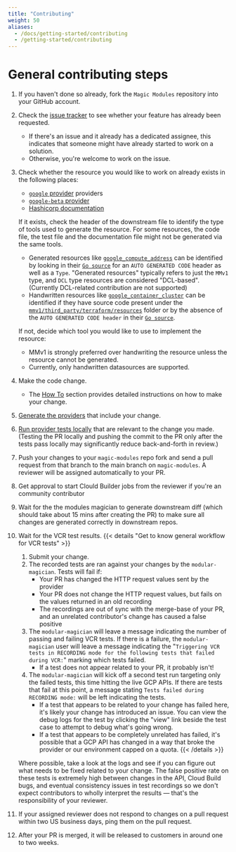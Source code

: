 ```yaml
---
title: "Contributing"
weight: 50
aliases:
  - /docs/getting-started/contributing
  - /getting-started/contributing
---
```


# General contributing steps

1. If you haven't done so already, fork the `Magic Modules` repository into your GitHub account.
1. Check the [issue tracker](https://github.com/hashicorp/terraform-provider-google/issues) to see whether your feature has already been requested.
   * If there's an issue and it already has a dedicated assignee, this indicates that someone might have already started to work on a solution.
   * Otherwise, you're welcome to work on the issue.
1. Check whether the resource you would like to work on already exists in the following places:
   * [`google` provider](https://github.com/hashicorp/terraform-provider-google) providers
   * [`google-beta` provider](https://github.com/hashicorp/terraform-provider-google-beta)
   * [Hashicorp documentation](https://registry.terraform.io/providers/hashicorp/google/latest/docs)
   
   If it exists, check the header of the downstream file to identify the type of tools used to generate the resource.
   For some resources, the code file, the test file and the documentation file might not be generated via the same tools.
      * Generated resources like [`google_compute_address`](https://registry.terraform.io/providers/hashicorp/google/latest/docs/resources/compute_address) can be identified by looking in their [`Go source`](https://github.com/hashicorp/terraform-provider-google/blob/main/google/resource_compute_address.go) for an `AUTO GENERATED CODE` header as well as a `Type`. "Generated resources" typically refers to just the `MMv1` type, and `DCL` type resources are considered "DCL-based". (Currently DCL-related contribution are not supported)
      * Handwritten resources like [`google_container_cluster`](https://registry.terraform.io/providers/hashicorp/google/latest/docs/resources/container_cluster) can be identified if they have source code present under the [`mmv1/third_party/terraform/resources`](https://github.com/GoogleCloudPlatform/magic-modules/tree/main/mmv1/third_party/terraform/resources) folder or by the absence of the `AUTO GENERATED CODE header` in their [`Go source`](https://github.com/hashicorp/terraform-provider-google/blob/main/google/resource_container_cluster.go).
   
   If not, decide which tool you would like to use to implement the resource:
      * MMv1 is strongly preferred over handwriting the resource unless the resource cannot be generated.
      * Currently, only handwritten datasources are supported.
1. Make the code change.
   * The [How To](/magic-modules/docs/how-to) section provides detailed instructions on how to make your change.
1. [Generate the providers](/magic-modules/docs/getting-started/generate-providers/) that include your change.
1. [Run provider tests locally](/magic-modules/docs/getting-started/run-provider-tests/) that are relevant to the change you made. (Testing the PR locally and pushing the commit to the PR only after the tests pass locally may significantly reduce back-and-forth in review.)
1. Push your changes to your `magic-modules` repo fork and send a pull request from that branch to the main branch on `magic-modules`. A reviewer will be assigned automatically to your PR.
1. Get approval to start Clould Builder jobs from the reviewer if you're an community contributor
1. Wait for the the modules magician to generate downstream diff (which should take about 15 mins after creating the PR) to make sure all changes are generated correctly in downstream repos.
1. Wait for the VCR test results.
{{< details "Get to know general workflow for VCR tests" >}}
   1. Submit your change.
   1. The recorded tests are ran against your changes by the `modular-magician`. Tests will fail if:
      * Your PR has changed the HTTP request values sent by the provider
      * Your PR does not change the HTTP request values, but fails on the values returned in an old recording
      * The recordings are out of sync with the merge-base of your PR, and an unrelated contributor's change has caused a false positive
   1. The `modular-magician` will leave a message indicating the number of passing and failing VCR tests. If there is a failure, the `modular-magician` user will leave a message indicating the "`Triggering VCR tests in RECORDING mode for the following tests that failed during VCR:`" marking which tests failed.
      * If a test does not appear related to your PR, it probably isn't!
   1. The `modular-magician` will kick off a second test run targeting only the failed tests, this time hitting the live GCP APIs. If there are tests that fail at this point, a message stating `Tests failed during RECORDING mode:` will be left indicating the tests.
      * If a test that appears to be related to your change has failed here, it's likely your change has introduced an issue. You can view the debug logs for the test by clicking the "view" link beside the test case to attempt to debug what's going wrong.
      * If a test that appears to be completely unrelated has failed, it's possible that a GCP API has changed in a way that broke the provider or our environment capped on a quota.
{{< /details >}}

   Where possible, take a look at the logs and see if you can figure out what needs to be fixed related to your change.
   The false positive rate on these tests is extremely high between changes in the API, Cloud Build bugs, and eventual consistency issues in test recordings so we don't expect contributors to wholly interpret the results — that's the responsibility of your reviewer.
1. If your assigned reviewer does not respond to changes on a pull request within two US business days, ping them on the pull request.
1. After your PR is merged, it will be released to customers in around one to two weeks.
